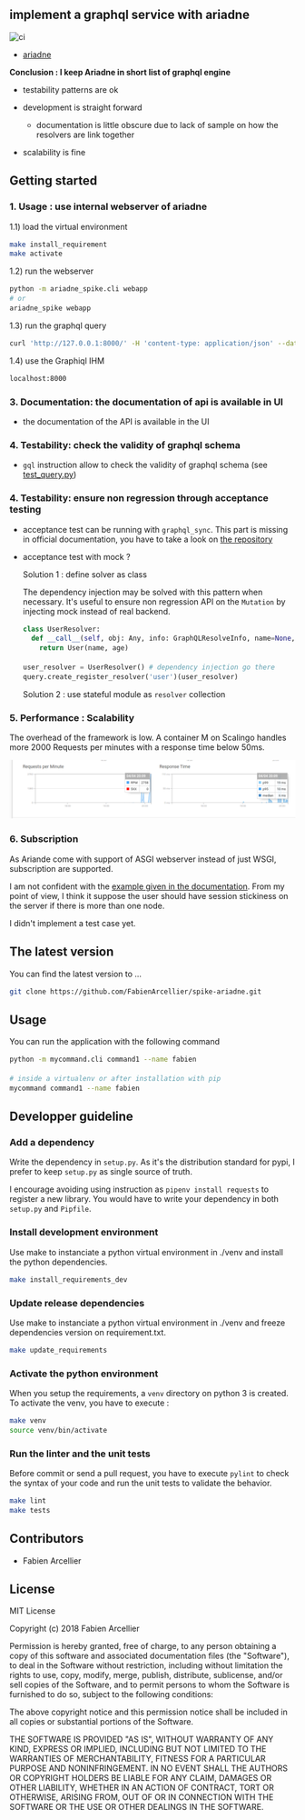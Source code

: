 ## implement a graphql service with ariadne

![ci](https://github.com/FabienArcellier/spike-ariadne/workflows/ci/badge.svg)

* [ariadne](https://ariadnegraphql.org/)

**Conclusion : I keep Ariadne in short list of graphql engine**

* testability patterns are ok
* development is straight forward
    
    * documentation is little obscure due to lack of sample on how the resolvers are link together

* scalability is fine

## Getting started

### 1. Usage : use internal webserver of ariadne

1.1) load the virtual environment

```bash
make install_requirement
make activate
```

1.2) run the webserver

```bash
python -m ariadne_spike.cli webapp
# or
ariadne_spike webapp
```

1.3) run the graphql query

```bash
curl 'http://127.0.0.1:8000/' -H 'content-type: application/json' --data-binary '{"query":"{\n  user(name: \"fabien\") {name,age}}"}'
```

1.4) use the Graphiql IHM

```bash
localhost:8000
```

### 3. Documentation: the documentation of api is available in UI

* the documentation of the API is available in the UI

### 4. Testability: check the validity of graphql schema

* `gql` instruction allow to check the validity of graphql schema (see [test_query.py](ariadne_spike_tests/acceptances/test_query.py))

### 4. Testability: ensure non regression through acceptance testing

* acceptance test can be running with ``graphql_sync``. This part is missing in official documentation, you have to take a look on [the repository](https://github.com/mirumee/ariadne/blob/master/tests/test_graphql.py)
* acceptance test with mock ?

    Solution 1 : define solver as class

    The dependency injection may be solved with this pattern when necessary. It's useful to ensure
    non regression API on the ``Mutation`` by injecting mock instead of real backend.
    
    ```python
    class UserResolver:
      def __call__(self, obj: Any, info: GraphQLResolveInfo, name=None, age=None):
        return User(name, age)

    user_resolver = UserResolver() # dependency injection go there
    query.create_register_resolver('user')(user_resolver)
    ```
    
    Solution 2 : use stateful module as ``resolver`` collection
    
### 5. Performance : Scalability

The overhead of the framework is low. A container M on Scalingo handles more 2000 Requests 
per minutes with a response time below 50ms.

![](docs/performance_2000RPM_container_M_scalingo.png)

### 6. Subscription

As Ariande come with support of ASGI webserver instead of just WSGI, subscription are supported.

I am not confident with the [example given in the documentation](https://ariadnegraphql.org/docs/0.4.0/subscriptions). 
From my point of view, I think it suppose the user should have session stickiness on the server if there is more than
one node.

I didn't implement a test case yet.

## The latest version

You can find the latest version to ...

```bash
git clone https://github.com/FabienArcellier/spike-ariadne.git
```

## Usage

You can run the application with the following command

```bash
python -m mycommand.cli command1 --name fabien

# inside a virtualenv or after installation with pip
mycommand command1 --name fabien
```

## Developper guideline

### Add a dependency

Write the dependency in ``setup.py``. As it's the distribution standard for pypi,
I prefer to keep ``setup.py`` as single source of truth.

I encourage avoiding using instruction as ``pipenv install requests`` to register
a new library. You would have to write your dependency in both ``setup.py`` and ``Pipfile``.

### Install development environment

Use make to instanciate a python virtual environment in ./venv and install the
python dependencies.

```bash
make install_requirements_dev
```

### Update release dependencies

Use make to instanciate a python virtual environment in ./venv and freeze
dependencies version on requirement.txt.

```bash
make update_requirements
```

### Activate the python environment

When you setup the requirements, a `venv` directory on python 3 is created.
To activate the venv, you have to execute :

```bash
make venv
source venv/bin/activate
```

### Run the linter and the unit tests

Before commit or send a pull request, you have to execute `pylint` to check the syntax
of your code and run the unit tests to validate the behavior.

```bash
make lint
make tests
```

## Contributors

* Fabien Arcellier

## License

MIT License

Copyright (c) 2018 Fabien Arcellier

Permission is hereby granted, free of charge, to any person obtaining a copy
of this software and associated documentation files (the "Software"), to deal
in the Software without restriction, including without limitation the rights
to use, copy, modify, merge, publish, distribute, sublicense, and/or sell
copies of the Software, and to permit persons to whom the Software is
furnished to do so, subject to the following conditions:

The above copyright notice and this permission notice shall be included in all
copies or substantial portions of the Software.

THE SOFTWARE IS PROVIDED "AS IS", WITHOUT WARRANTY OF ANY KIND, EXPRESS OR
IMPLIED, INCLUDING BUT NOT LIMITED TO THE WARRANTIES OF MERCHANTABILITY,
FITNESS FOR A PARTICULAR PURPOSE AND NONINFRINGEMENT. IN NO EVENT SHALL THE
AUTHORS OR COPYRIGHT HOLDERS BE LIABLE FOR ANY CLAIM, DAMAGES OR OTHER
LIABILITY, WHETHER IN AN ACTION OF CONTRACT, TORT OR OTHERWISE, ARISING FROM,
OUT OF OR IN CONNECTION WITH THE SOFTWARE OR THE USE OR OTHER DEALINGS IN THE
SOFTWARE.
